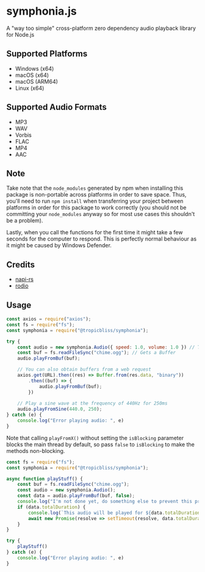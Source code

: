 # symphonia.js

A "way too simple" cross-platform zero dependency audio playback library for Node.js

## Supported Platforms

- Windows (x64)
- macOS (x64)
- macOS (ARM64)
- Linux (x64)

## Supported Audio Formats

- MP3
- WAV
- Vorbis
- FLAC
- MP4
- AAC

## Note

Take note that the `node_modules` generated by npm when installing this package is non-portable across platforms in order to save space. Thus, you'll need to run `npm install` when transferring your project between platforms in order for this package to work correctly (you should not be committing your `node_modules` anyway so for most use cases this shouldn't be a problem).

Lastly, when you call the functions for the first time it might take a few seconds for the computer to respond. This is perfectly normal behaviour as it might be caused by Windows Defender.

## Credits

- [napi-rs](https://github.com/napi-rs/napi-rs)
- [rodio](https://github.com/RustAudio/rodio)

## Usage

```js
const axios = require("axios");
const fs = require("fs");
const symphonia = require("@tropicbliss/symphonia");

try {
    const audio = new symphonia.Audio({ speed: 1.0, volume: 1.0 }) // The option object is optional. The speed and volume is both set to 1.0 by default.
    const buf = fs.readFileSync("chime.ogg"); // Gets a Buffer
    audio.playFromBuf(buf);

    // You can also obtain buffers from a web request
    axios.get(URL).then((res) => Buffer.from(res.data, "binary"))
        .then((buf) => {
            audio.playFromBuf(buf);
        })
    
    // Play a sine wave at the frequency of 440Hz for 250ms
    audio.playFromSine(440.0, 250);
} catch (e) {
    console.log("Error playing audio: ", e)
}
```

Note that calling `playFromX()` without setting the `isBlocking` parameter blocks the main thread by default, so pass `false` to `isBlocking` to make the methods non-blocking.

```js
const fs = require("fs");
const symphonia = require("@tropicbliss/symphonia");

async function playStuff() {
    const buf = fs.readFileSync("chime.ogg");
    const audio = new symphonia.Audio();
    const data = audio.playFromBuf(buf, false);
    console.log("I'm not done yet, do something else to prevent this program from exiting!");
    if (data.totalDuration) {
        console.log(`This audio will be played for ${data.totalDuration} seconds.`);
        await new Promise(resolve => setTimeout(resolve, data.totalDuration * 1000));
    }
}

try {
    playStuff()
} catch (e) {
    console.log("Error playing audio: ", e)
}
```
